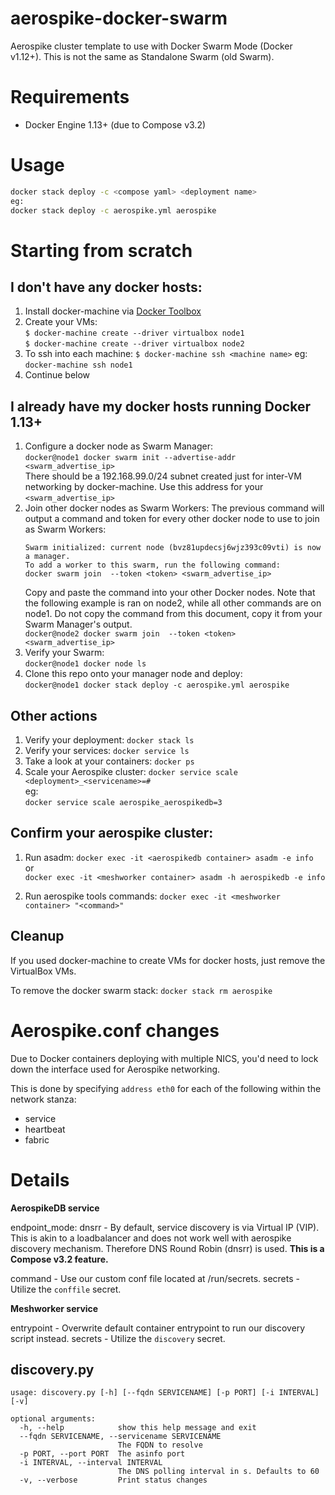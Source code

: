 # aerospike-docker-swarm

Aerospike cluster template to use with Docker Swarm Mode (Docker v1.12+). This is not the same as Standalone Swarm (old Swarm).

# Requirements

* Docker Engine 1.13+ (due to Compose v3.2)


# Usage

```bash
docker stack deploy -c <compose yaml> <deployment name>  
eg:  
docker stack deploy -c aerospike.yml aerospike  
```

# Starting from scratch

## I don't have any docker hosts:
1. Install docker-machine via [Docker Toolbox](https://www.docker.com/products/docker-toolbox)
1. Create your VMs:  
    `$ docker-machine create --driver virtualbox node1`  
    `$ docker-machine create --driver virtualbox node2`
1. To ssh into each machine:
    `$ docker-machine ssh <machine name>`
	eg: `docker-machine ssh node1`
1. Continue below

## I already have my docker hosts running Docker 1.13+

1. Configure a docker node as Swarm Manager:  
    `docker@node1 docker swarm init --advertise-addr <swarm_advertise_ip>`  
    There should be a 192.168.99.0/24 subnet created just for inter-VM networking by docker-machine. Use this address for your `<swarm_advertise_ip>` 
1. Join other docker nodes as Swarm Workers:
    The previous command will output a command and token for every other docker node to use to join as Swarm Workers:
    ```
    Swarm initialized: current node (bvz81updecsj6wjz393c09vti) is now a manager.
    To add a worker to this swarm, run the following command:
    docker swarm join  --token <token> <swarm_advertise_ip>
    ```  
	Copy and paste the command into your other Docker nodes. Note that the following example is ran on node2, while all other commands are on node1. Do not copy the command from this document, copy it from your Swarm Manager's output.  
    `docker@node2 docker swarm join  --token <token> <swarm_advertise_ip>`
1. Verify your Swarm:  
    `docker@node1 docker node ls`
1. Clone this repo onto your manager node and deploy:  
    `docker@node1 docker stack deploy -c aerospike.yml aerospike`

## Other actions
1. Verify your deployment:
    `docker stack ls`
1. Verify your services:
    `docker service ls`
1. Take a look at your containers:
    `docker ps`
1. Scale your Aerospike cluster:
    `docker service scale <deployment>_<servicename>=#`  
    eg:  
    `docker service scale aerospike_aerospikedb=3`

## Confirm your aerospike cluster:

1. Run asadm:
    `docker exec -it <aerospikedb container> asadm -e info`  
    or  
    `docker exec -it <meshworker container> asadm -h aerospikedb -e info`

1. Run aerospike tools commands:
    `docker exec -it <meshworker container> "<command>"`

## Cleanup
If you used docker-machine to create VMs for docker hosts, just remove the VirtualBox VMs.

To remove the docker swarm stack:
`docker stack rm aerospike`

# Aerospike.conf changes

Due to Docker containers deploying with multiple NICS, you'd need to lock down the interface used for Aerospike networking.

This is done by specifying `address eth0` for each of the following within the network stanza:

* service
* heartbeat
* fabric


# Details

**AerospikeDB service**

endpoint_mode: dnsrr    - By default, service discovery is via Virtual IP (VIP). This is akin to a loadbalancer and does not work well with aerospike discovery mechanism. Therefore DNS Round Robin (dnsrr) is used. **This is a Compose v3.2 feature.**

command - Use our custom conf file located at /run/secrets.
secrets - Utilize the `conffile` secret.

**Meshworker service**

entrypoint - Overwrite default container entrypoint to run our discovery script instead.
secrets - Utilize the `discovery` secret.

## discovery.py

```
usage: discovery.py [-h] [--fqdn SERVICENAME] [-p PORT] [-i INTERVAL] [-v]

optional arguments:
  -h, --help            show this help message and exit
  --fqdn SERVICENAME, --servicename SERVICENAME
                        The FQDN to resolve
  -p PORT, --port PORT  The asinfo port
  -i INTERVAL, --interval INTERVAL
                        The DNS polling interval in s. Defaults to 60
  -v, --verbose         Print status changes
``` 

